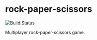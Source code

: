 # rock-paper-scissors
[![Build Status](https://travis-ci.org/safiranugroho/rock-paper-scissors.svg?branch=master)](https://travis-ci.org/safiranugroho/rock-paper-scissors)

Multiplayer rock-paper-scissors game.
